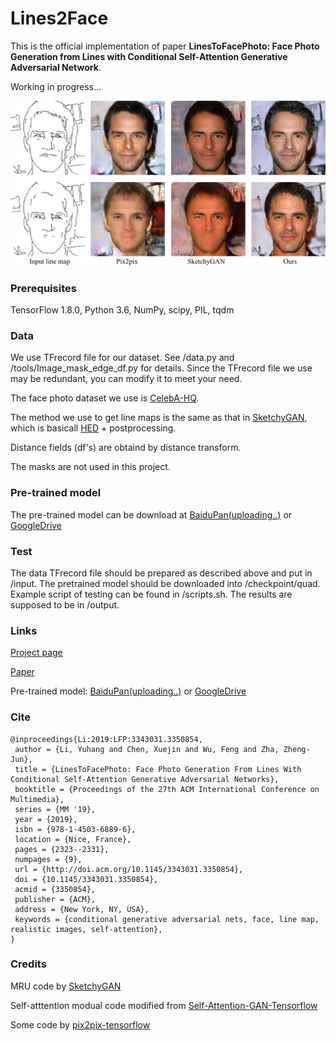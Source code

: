 # Lines2Face
This is the official implementation of paper **LinesToFacePhoto: Face Photo Generation from Lines with Conditional Self-Attention Generative Adversarial Network**. 

Working in progress...

![teaser](images/teaser.png "teaser")

### Prerequisites
TensorFlow 1.8.0, Python 3.6, NumPy, scipy, PIL, tqdm

### Data
We use TFrecord file for our dataset. See /data.py and /tools/Image_mask_edge_df.py for details. Since the TFrecord file we use may be redundant, you can modify it to meet your need.

The face photo dataset we use is [CelebA-HQ](https://github.com/tkarras/progressive_growing_of_gans).

The method we use to get line maps is the same as that in [SketchyGAN](https://github.com/wchen342/SketchyGAN), which is basicall [HED](https://github.com/s9xie/hed) + postprocessing. 

Distance fields (df's) are obtaind by distance transform.

The masks are not used in this project.

### Pre-trained model
The pre-trained model can be download at [BaiduPan(uploading..)]() or [GoogleDrive](https://drive.google.com/folderview?id=1KnWpIUQJOIFwKBWlBhTY9Z9zT9oUGT7n)

### Test
The data TFrecord file should be prepared as described above and put in /input. The pretrained model should be downloaded into /checkpoint/quad. Example script of testing can be found in /scripts.sh. The results are supposed to be in /output.

### Links 
[Project page](https://liyuhangustc.github.io/Lines2Face/)

[Paper](https://arxiv.org/abs/1910.08914)

Pre-trained model: [BaiduPan(uploading..)]() or [GoogleDrive](https://drive.google.com/folderview?id=1KnWpIUQJOIFwKBWlBhTY9Z9zT9oUGT7n)
### Cite
```
@inproceedings{Li:2019:LFP:3343031.3350854,
 author = {Li, Yuhang and Chen, Xuejin and Wu, Feng and Zha, Zheng-Jun},
 title = {LinesToFacePhoto: Face Photo Generation From Lines With Conditional Self-Attention Generative Adversarial Networks},
 booktitle = {Proceedings of the 27th ACM International Conference on Multimedia},
 series = {MM '19},
 year = {2019},
 isbn = {978-1-4503-6889-6},
 location = {Nice, France},
 pages = {2323--2331},
 numpages = {9},
 url = {http://doi.acm.org/10.1145/3343031.3350854},
 doi = {10.1145/3343031.3350854},
 acmid = {3350854},
 publisher = {ACM},
 address = {New York, NY, USA},
 keywords = {conditional generative adversarial nets, face, line map, realistic images, self-attention},
} 
```

### Credits
MRU code by [SketchyGAN](https://github.com/wchen342/SketchyGAN)

Self-atttention modual code modified from [Self-Attention-GAN-Tensorflow](https://github.com/taki0112/Self-Attention-GAN-Tensorflow)

Some code by [pix2pix-tensorflow](https://github.com/affinelayer/pix2pix-tensorflow)

